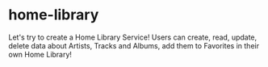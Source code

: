# home-library
Let's try to create a Home Library Service! Users can create, read, update, delete data about Artists, Tracks and Albums, add them to Favorites in their own Home Library!
